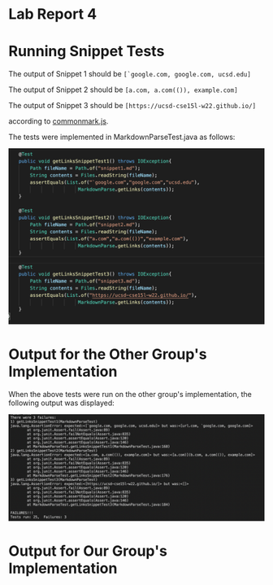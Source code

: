 # Lab Report 4

# Running Snippet Tests

The output of Snippet 1 should be ```[`google.com, google.com, ucsd.edu]```

The output of Snippet 2 should be ```[a.com, a.com(()), example.com]```

The output of Snippet 3 should be ```[https://ucsd-cse15l-w22.github.io/]```

according to [commonmark.js](https://spec.commonmark.org/dingus/).

The tests were implemented in MarkdownParseTest.java as follows:

![SnippetTests](SnippetTests.png)

# Output for the Other Group's Implementation

When the above tests were run on the other group's implementation, the following output was displayed:

![OtherTest](OtherTest.png)

# Output for Our Group's Implementation
